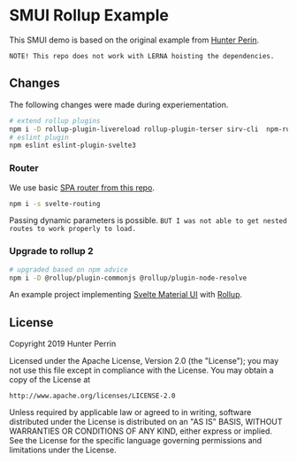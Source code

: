 # SMUI Rollup Example

This SMUI demo is based on the original example from [Hunter Perin](https://github.com/hperrin/svelte-material-ui).

`NOTE! This repo does not work with LERNA hoisting the dependencies.`

## Changes

The following changes were made during experiementation.

```bash
# extend rollup plugins
npm i -D rollup-plugin-livereload rollup-plugin-terser sirv-cli  npm-run-all rollup-plugin-copy rollup-plugin-serve
# eslint plugin
npm eslint eslint-plugin-svelte3
```

### Router

We use basic [SPA router from this repo](https://github.com/EmilTholin/svelte-routing).

```bash
npm i -s svelte-routing
```

Passing dynamic parameters is possible.
`BUT I was not able to get nested routes to work properly to load.`

### Upgrade to rollup 2

```bash
# upgraded based on npm advice
npm i -D @rollup/plugin-commonjs @rollup/plugin-node-resolve

```

An example project implementing [Svelte Material UI](https://github.com/hperrin/svelte-material-ui) with [Rollup](https://github.com/rollup/rollup).

## License

Copyright 2019 Hunter Perrin

Licensed under the Apache License, Version 2.0 (the "License");
you may not use this file except in compliance with the License.
You may obtain a copy of the License at

    http://www.apache.org/licenses/LICENSE-2.0

Unless required by applicable law or agreed to in writing, software
distributed under the License is distributed on an "AS IS" BASIS,
WITHOUT WARRANTIES OR CONDITIONS OF ANY KIND, either express or implied.
See the License for the specific language governing permissions and
limitations under the License.

